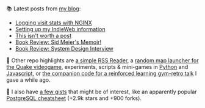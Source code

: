 
📚 Latest posts from <a href="https://blog.kartones.net/">my blog</a>:

<!--START_SECTION:blogposts-->
* [Logging visit stats with NGINX](https:&#x2F;&#x2F;blog.kartones.net&#x2F;post&#x2F;logging-visit-stats-with-nginx&#x2F;)
* [Setting up my IndieWeb information](https:&#x2F;&#x2F;blog.kartones.net&#x2F;post&#x2F;setting-up-my-indieweb-information&#x2F;)
* [This isn&#39;t worth a post](https:&#x2F;&#x2F;blog.kartones.net&#x2F;post&#x2F;this-isnt-worth-a-post&#x2F;)
* [Book Review: Sid Meier&#39;s Memoir!](https:&#x2F;&#x2F;blog.kartones.net&#x2F;post&#x2F;book-review-sid-meiers-memoir&#x2F;)
* [Book Review: System Design Interview](https:&#x2F;&#x2F;blog.kartones.net&#x2F;post&#x2F;book-review-system-design-interview&#x2F;)
<!--END_SECTION:blogposts-->


📌 Other repo highlights are [a simple RSS Reader](https://github.com/Kartones/pbrr), a [random map launcher for the Quake videogame](https://github.com/Kartones/quaddicted-random-map), experiments, scripts & mini-games in [Python](https://github.com/Kartones/python) and [Javascript](https://github.com/Kartones/JSAssorted), or [the companion code for a reinforced learning gym-retro talk](https://github.com/Kartones/mindcamp-x-gym-retro) I gave a while ago.

📝 I also have [a few gists](https://gist.github.com/Kartones?direction=desc&sort=updated) that might be of interest, like an apparently popular [PostgreSQL cheatsheet](https://gist.github.com/Kartones/dd3ff5ec5ea238d4c546) (+2.9k stars and +900 forks).

